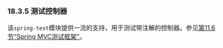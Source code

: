 ### 18.3.5 测试控制器

该`spring-test`模块提供一流的支持，用于测试带注解的控制器。参见[第11.6节“Spring MVC测试框架”](http://docs.spring.io/spring/docs/5.0.0.M5/spring-framework-reference/html/integration-testing.html#spring-mvc-test-framework)。

